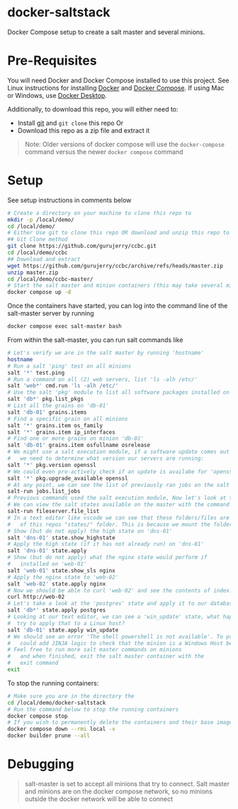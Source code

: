 # docker-saltstack
Docker Compose setup to create a salt master and several minions.

# Pre-Requisites
You will need Docker and Docker Compose installed to use this project.  See Linux instructions for installing [Docker](https://docs.docker.com/engine/install/#server) and [Docker Compose](https://docs.docker.com/compose/install/linux/). If using Mac or Windows, use [Docker Desktop](https://www.docker.com/products/docker-desktop/).

Additionally, to download this repo, you will either need to:
- Install [git](https://github.com/git-guides/install-git) and `git clone` this repo
Or
- Download this repo as a zip file and extract it

> Note: Older versions of docker compose will use the `docker-compose` command versus the newer `docker compose` command

# Setup
See setup instructions in comments below
```bash
# Create a directory on your machine to clone this repo to
mkdir -p /local/demo/
cd /local/demo/
# Either Use git to clone this repo OR download and unzip this repo to your local directory
## Git Clone method
git clone https://github.com/gurujerry/ccbc.git
cd /local/demo/ccbc
## Download and extract
wget https://github.com/gurujerry/ccbc/archive/refs/heads/master.zip
unzip master.zip
cd /local/demo/ccbc-master/
# Start the salt master and minion containers (this may take several minutes to provision)
docker compose up -d
```

Once the containers have started, you can log into the command line of the salt-master server by running
```bash
docker compose exec salt-master bash
```

From within the salt-master, you can run salt commands like
```bash
# Let's verify we are in the salt master by running 'hostname'
hostname
# Run a salt 'ping' test on all minions
salt '*' test.ping
# Run a command on all (2) web servers, list 'ls -alh /etc/'
salt 'web*' cmd.run 'ls -alh /etc/'
# Use the salt 'pkg' module to list all software packages installed on the (2) database servers
salt 'db*' pkg.list_pkgs
# List all the grains on 'db-01'
salt 'db-01' grains.items
# Find a specific grain on all minions
salt '*' grains.item os_family
salt '*' grains.item ip_interfaces
# Find one or more grains on minion 'db-01'
salt 'db-01' grains.item osfullname osrelease
# We might use a salt execution module, if a software update comes out for a package like 'openssl' and
#   we need to determine what version our servers are running:
salt '*' pkg.version openssl
# We could even pro-actively check if an update is availabe for 'openssl'
salt '*' pkg.upgrade_available openssl
# At any point, we can see the list of previously ran jobs on the salt master with the command:
salt-run jobs.list_jobs
# Previous commands used the salt execution module, Now let's look at the state module!
# We can view the salt states available on the master with the command
salt-run fileserver.file_list
# In a text editor like vscode we can see that these folders/files are the same as the contents
#   of this repos "states/" folder. This is because we mount the folder into the salt-master
# Show (but do not apply) the high state on 'dns-01'
salt 'dns-01' state.show_highstate
# Apply the high state (if it has not already run) on 'dns-01'
salt 'dns-01' state.apply
# Show (but do not apply) what the nginx state would perform if
#   installed on 'web-01'
salt 'web-01' state.show_sls nginx
# Apply the nginx state to 'web-02'
salt 'web-02' state.apply nginx
# Now we should be able to curl 'web-02' and see the contents of index.html
curl http://web-02
# Let's take a look at the 'postgres' state and apply it to our database servers
salt 'db*' state.apply postgres
# Looking at our text editor, we can see a 'win_update' state, what happens if we 
#  try to apply that to a Linux host?
salt 'db-01' state.apply win_update
# We should see an error 'The shell powershell is not available'. To prevent this, we 
#   could add JINJA logic to check that the minion is a Windows Host before executing the state
# Feel free to run more salt master commands on minions 
#   and when finished, exit the salt master container with the
#   exit command
exit
```

To stop the running containers:
```bash
# Make sure you are in the directory the 
cd /local/demo/docker-saltstack
# Run the command below to stop the running containers
docker compose stop
# If you wish to permanently delete the containers and their base image, run the commands
docker compose down --rmi local -v
docker builder prune --all
```

# Debugging
> salt-master is set to accept all minions that try to connect.  Salt master and minions are on the docker compose network, so no minions outside the docker network will be able to connect

